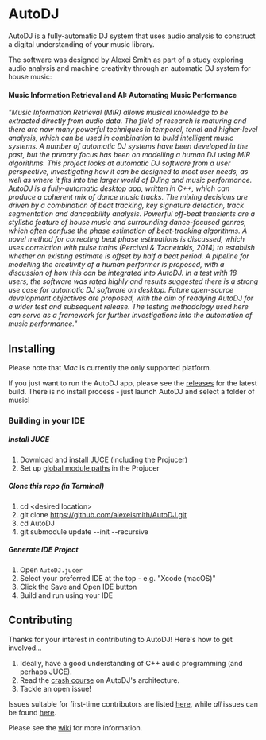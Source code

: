 # AutoDJ

AutoDJ is a fully-automatic DJ system that uses audio analysis to construct a digital understanding of your music library.

The software was designed by Alexei Smith as part of a study exploring audio analysis and machine creativity through an automatic DJ system for house music:

#### Music Information Retrieval and AI: Automating Music Performance

<em>"Music Information Retrieval (MIR) allows musical knowledge to be extracted directly from audio data. The field of research is maturing and there are now many powerful techniques in temporal, tonal and higher-level analysis, which can be used in combination to build intelligent music systems. A number of automatic DJ systems have been developed in the past, but the primary focus has been on modelling a human DJ using MIR algorithms. This project looks at automatic DJ software from a user perspective, investigating how it can be designed to meet user needs, as well as where it fits into the larger world of DJing and music performance. AutoDJ is a fully-automatic desktop app, written in C++, which can produce a coherent mix of dance music tracks. The mixing decisions are driven by a combination of beat tracking, key signature detection, track segmentation and danceability analysis. Powerful off-beat transients are a stylistic feature of house music and surrounding dance-focused genres, which often confuse the phase estimation of beat-tracking algorithms. A novel method for correcting beat phase estimations is discussed, which uses correlation with pulse trains (Percival & Tzanetakis, 2014) to establish whether an existing estimate is offset by half a beat period. A pipeline for modelling the creativity of a human performer is proposed, with a discussion of how this can be integrated into AutoDJ. In a test with 18 users, the software was rated highly and results suggested there is a strong use case for automatic DJ software on desktop. Future open-source development objectives are proposed, with the aim of readying AutoDJ for a wider test and subsequent release. The testing methodology used here can serve as a framework for further investigations into the automation of music performance."</em>


## Installing

Please note that _Mac_ is currently the only supported platform.

If you just want to run the AutoDJ app, please see the [releases](https://github.com/alexeismith/AutoDJ/releases) for the latest build. There is no install process - just launch AutoDJ and select a folder of music!


### Building in your IDE

##### Install JUCE
1. Download and install [JUCE](https://juce.com/get-juce/download) (including the Projucer)
2. Set up [global module paths](https://forum.juce.com/t/global-module-paths/25299/3) in the Projucer

##### Clone this repo (in Terminal)
1. cd \<desired location\>
2. git clone https://github.com/alexeismith/AutoDJ.git
3. cd AutoDJ
3. git submodule update --init --recursive

##### Generate IDE Project
1. Open `AutoDJ.jucer`
2. Select your preferred IDE at the top - e.g. "Xcode (macOS)"
2. Click the Save and Open IDE button
3. Build and run using your IDE

## Contributing

Thanks for your interest in contributing to AutoDJ! Here's how to get involved...

1. Ideally, have a good understanding of C++ audio programming (and perhaps JUCE).
3. Read the [crash course](https://github.com/alexeismith/AutoDJ/wiki/AutoDJ-Crash-Course) on AutoDJ's architecture.
4. Tackle an open issue!

Issues suitable for first-time contributors are listed [here](https://github.com/alexeismith/AutoDJ/contribute), while _all_ issues can be found [here](https://github.com/alexeismith/AutoDJ/issues).

Please see the [wiki](https://github.com/alexeismith/AutoDJ/wiki) for more information.
